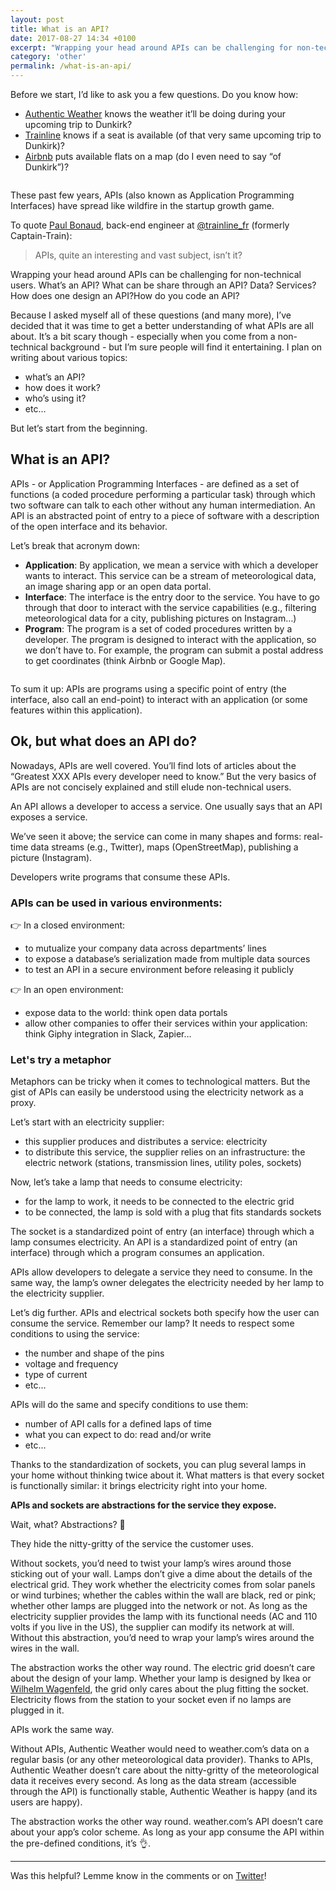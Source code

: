 ```yaml
---
layout: post
title: What is an API?
date: 2017-08-27 14:34 +0100
excerpt: "Wrapping your head around APIs can be challenging for non-technical users. What’s an API? What can be share through an API? Data? Services? How does one design an API?How do you code an API?"
category: 'other'
permalink: /what-is-an-api/
---
```


Before we start, I’d like to ask you a few questions. Do you know how:

- [Authentic Weather](http://authenticweather.com/) knows the weather it’ll be doing during your upcoming trip to Dunkirk?
- [Trainline](https://www.thetrainline.com/) knows if a seat is available (of that very same upcoming trip to Dunkirk)?
- [Airbnb](https://www.airbnb.com/) puts available flats on a map (do I even need to say “of Dunkirk”)?

<img src="{{ site.baseurl }}/media/2017/what-is-an-api-remi-mercier.gif" alt="">

These past few years, APIs (also known as Application Programming Interfaces) have spread like wildfire in the startup growth game.

To quote [Paul Bonaud](https://twitter.com/paulrb_r), back-end engineer at [@trainline_fr](https://twitter.com/trainline_fr) (formerly Captain-Train):

<blockquote>
  APIs, quite an interesting and vast subject, isn’t it?
</blockquote>

Wrapping your head around APIs can be challenging for non-technical users. What’s an API? What can be share through an API? Data? Services? How does one design an API?How do you code an API?

Because I asked myself all of these questions (and many more), I’ve decided that it was time to get a better understanding of what APIs are all about. It’s a bit scary though - especially when you come from a non-technical background - but I’m sure people will find it entertaining. I plan on writing about various topics:

- what’s an API?
- how does it work?
- who’s using it?
- etc…

But let’s start from the beginning.

## What is an API?

APIs - or Application Programming Interfaces - are defined as a set of functions (a coded procedure performing a particular task) through which two software can talk to each other without any human intermediation. An API is an abstracted point of entry to a piece of software with a description of the open interface and its behavior.

Let’s break that acronym down:

- **Application**: By application, we mean a service with which a developer wants to interact. This service can be a stream of meteorological data, an image sharing app or an open data portal.
- **Interface**: The interface is the entry door to the service. You have to go through that door to interact with the service capabilities (e.g., filtering meteorological data for a city, publishing pictures on Instagram…)
- **Program**: The program is a set of coded procedures written by a developer. The program is designed to interact with the application, so we don’t have to. For example, the program can submit a postal address to get coordinates (think Airbnb or Google Map).

<img src="{{ site.baseurl }}/media/2017/what-is-an-api-diagram-remi-mercier.png" alt="">

To sum it up: APIs are programs using a specific point of entry (the interface, also call an end-point) to interact with an application (or some features within this application).

## Ok, but what does an API do?

Nowadays, APIs are well covered. You’ll find lots of articles about the “Greatest XXX APIs every developer need to know.” But the very basics of APIs are not concisely explained and still elude non-technical users.

An API allows a developer to access a service. One usually says that an API exposes a service.

We’ve seen it above; the service can come in many shapes and forms: real-time data streams (e.g., Twitter), maps (OpenStreetMap), publishing a picture (Instagram).

Developers write programs that consume these APIs.

### APIs can be used in various environments:

👉 In a closed environment:

- to mutualize your company data across departments’ lines
- to expose a database’s serialization made from multiple data sources
- to test an API in a secure environment before releasing it publicly

👉 In an open environment:

- expose data to the world: think open data portals
- allow other companies to offer their services within your application: think Giphy integration in Slack, Zapier…

### Let's try a metaphor

Metaphors can be tricky when it comes to technological matters. But the gist of APIs can easily be understood using the electricity network as a proxy.

Let’s start with an electricity supplier:

- this supplier produces and distributes a service: electricity
- to distribute this service, the supplier relies on an infrastructure: the electric network (stations, transmission lines, utility poles, sockets)

Now, let’s take a lamp that needs to consume electricity:

- for the lamp to work, it needs to be connected to the electric grid
- to be connected, the lamp is sold with a plug that fits standards sockets

The socket is a standardized point of entry (an interface) through which a lamp consumes electricity. An API is a standardized point of entry (an interface) through which a program consumes an application.

APIs allow developers to delegate a service they need to consume. In the same way, the lamp’s owner delegates the electricity needed by her lamp to the electricity supplier.

Let’s dig further. APIs and electrical sockets both specify how the user can consume the service. Remember our lamp? It needs to respect some conditions to using the service:

- the number and shape of the pins
- voltage and frequency
- type of current
- etc…

APIs will do the same and specify conditions to use them:

- number of API calls for a defined laps of time
- what you can expect to do: read and/or write
- etc…

Thanks to the standardization of sockets, you can plug several lamps in your home without thinking twice about it. What matters is that every socket is functionally similar: it brings electricity right into your home.

**APIs and sockets are abstractions for the service they expose.**

Wait, what? Abstractions? 🤔

They hide the nitty-gritty of the service the customer uses.

Without sockets, you’d need to twist your lamp’s wires around those sticking out of your wall. Lamps don’t give a dime about the details of the electrical grid. They work whether the electricity comes from solar panels or wind turbines; whether the cables within the wall are black, red or pink; whether other lamps are plugged into the network or not. As long as the electricity supplier provides the lamp with its functional needs (AC and 110 volts if you live in the US), the supplier can modify its network at will. Without this abstraction, you’d need to wrap your lamp’s wires around the wires in the wall.

The abstraction works the other way round. The electric grid doesn’t care about the design of your lamp. Whether your lamp is designed by Ikea or [Wilhelm Wagenfeld](http://www.tecnolumen.com/12/Wilhelm-Wagenfeld-Table-lamp.htm), the grid only cares about the plug fitting the socket. Electricity flows from the station to your socket even if no lamps are plugged in it.

APIs work the same way.

Without APIs, Authentic Weather would need to weather.com’s data on a regular basis (or any other meteorological data provider). Thanks to APIs, Authentic Weather doesn’t care about the nitty-gritty of the meteorological data it receives every second. As long as the data stream (accessible through the API) is functionally stable, Authentic Weather is happy (and its users are happy).

The abstraction works the other way round. weather.com’s API doesn’t care about your app’s color scheme. As long as your app consume the API within the pre-defined conditions, it’s 👌.


----------

Was this helpful? Lemme know in the comments or on [Twitter](https://twitter.com/mercier_remi)!
